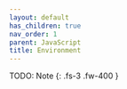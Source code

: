 ```yaml
---
layout: default
has_children: true
nav_order: 1
parent: JavaScript
title: Environment
---
```


TODO: Note
{: .fs-3 .fw-400 }
